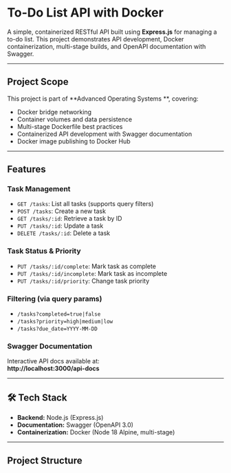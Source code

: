 # To-Do List API with Docker

A simple, containerized RESTful API built using **Express.js** for managing a to-do list. 
This project demonstrates API development, Docker containerization, multi-stage builds, and OpenAPI documentation with Swagger.

---

## Project Scope
This project is part of **Advanced Operating Systems **, covering:

- Docker bridge networking
- Container volumes and data persistence
- Multi-stage Dockerfile best practices
- Containerized API development with Swagger documentation
- Docker image publishing to Docker Hub

---

## Features

### Task Management
- `GET /tasks`: List all tasks (supports query filters)
- `POST /tasks`: Create a new task
- `GET /tasks/:id`: Retrieve a task by ID
- `PUT /tasks/:id`: Update a task
- `DELETE /tasks/:id`: Delete a task

###  Task Status & Priority
- `PUT /tasks/:id/complete`: Mark task as complete
- `PUT /tasks/:id/incomplete`: Mark task as incomplete
- `PUT /tasks/:id/priority`: Change task priority

### Filtering (via query params)
- `/tasks?completed=true|false`
- `/tasks?priority=high|medium|low`
- `/tasks?due_date=YYYY-MM-DD`

###  Swagger Documentation
Interactive API docs available at:  
**http://localhost:3000/api-docs**

---

## 🛠️ Tech Stack

- **Backend:** Node.js (Express.js)
- **Documentation:** Swagger (OpenAPI 3.0)
- **Containerization:** Docker (Node 18 Alpine, multi-stage)

---

##  Project Structure

